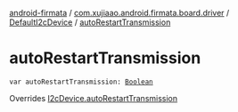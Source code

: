 [android-firmata](../../index.md) / [com.xujiaao.android.firmata.board.driver](../index.md) / [DefaultI2cDevice](index.md) / [autoRestartTransmission](./auto-restart-transmission.md)

# autoRestartTransmission

`var autoRestartTransmission: `[`Boolean`](https://kotlinlang.org/api/latest/jvm/stdlib/kotlin/-boolean/index.html)

Overrides [I2cDevice.autoRestartTransmission](../-i2c-device/auto-restart-transmission.md)

